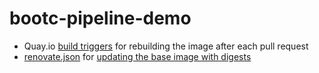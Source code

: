 # bootc-pipeline-demo

* Quay.io [build triggers](https://docs.quay.io/guides/building.html) for rebuilding the image after each pull request
* [renovate.json](https://docs.renovatebot.com/configuration-options/) for [updating the base image with digests](https://stackoverflow.com/questions/78590314/renovate-update-image-version-and-digest-in-the-same-pr)
